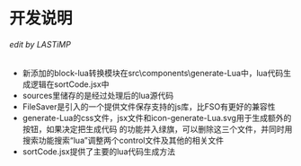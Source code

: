 # 开发说明
###### edit by LASTiMP
* 新添加的block-lua转换模块在src\components\generate-Lua中，lua代码生成逻辑在sortCode.jsx中
* sources里储存的是经过处理后的lua源代码
* FileSaver是引入的一个提供文件保存支持的js库，比FSO有更好的兼容性
* generate-Lua的css文件，jsx文件和icon-generate-Lua.svg用于生成额外的按钮，如果决定把生成代码
的功能并入绿旗，可以删除这三个文件，并同时用搜索功能搜索“lua”调整两个control文件及其他的相关文件
* sortCode.jsx提供了主要的lua代码生成方法

